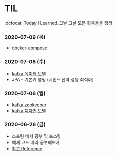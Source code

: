 # TIL
:octocat: Today I Learned. 그날 그날 모든 활동들을 정리

### 2020-07-09 (목)
* [docker-compose](https://ooeunz.tistory.com/116)

### 2020-07-08 (수)
* [kafka 데이터 모델](https://ooeunz.tistory.com/115)
* JPA - 기본키 맵핑 (시퀀스 전략 성능 최적화)

### 2020-07-06 (월)
* [kafka zookeeper](https://ooeunz.tistory.com/113)
* [kafka 디자인 모델](https://ooeunz.tistory.com/114)

### 2020-06-26 (금)
* 스프링 배치 공부 및 포스팅
* 예제 코드 따라 공부해보기
* [참고 Reference](https://jojoldu.tistory.com/324?category=902551)


